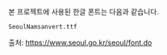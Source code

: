 본 프로젝트에 사용된 한글 폰트는 다음과 같습니다.

```
SeoulNamsanvert.ttf
```

출처: https://www.seoul.go.kr/seoul/font.do